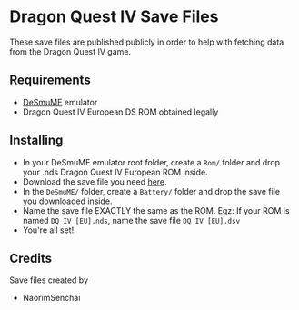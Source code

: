 <h1>Dragon Quest IV Save Files</h1>
<p>These save files are published publicly in order to help with fetching data from the Dragon Quest IV game.</p>

<h2>Requirements</h2>
<ul>
  <li><a href="https://desmume.org/">DeSmuME</a> emulator</li>
  <li>Dragon Quest IV European DS ROM obtained legally</li>
</ul>

<h2>Installing</h2>
<ul>
  <li>In your DeSmuME emulator root folder, create a <code>Rom/</code> folder and drop your .nds Dragon Quest IV European ROM inside.</li>
  <li>Download the save file you need <a href="https://github.com/NaorimSenchai/dragon-quest-api/tree/master/public/dqiv/desmume_saves">here</a>.</li>
  <li>In the <code>DeSmuME/</code> folder, create a <code>Battery/</code> folder and drop the save file you downloaded inside.</li>
  <li>Name the save file EXACTLY the same as the ROM. Egz: If your ROM is named <code>DQ IV [EU].nds</code>, name the save file <code>DQ IV [EU].dsv</code></li>
  <li>You're all set!</li>
</ul>

<h2>Credits</h2>
<p>Save files created by</p>
<ul>
  <li>NaorimSenchai</li>
 </ul>
